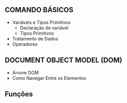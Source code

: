 ## COMANDO BÁSICOS
-  Variáveis e Tipos Primitivos
	- Declaração de variável
	- Tipos Primitivos 
-  Tratamento de Dados
-  Operadores
## DOCUMENT OBJECT MODEL (DOM)
- Árvore DOM
- Como Navegar Entre os Elementos

## Funções
